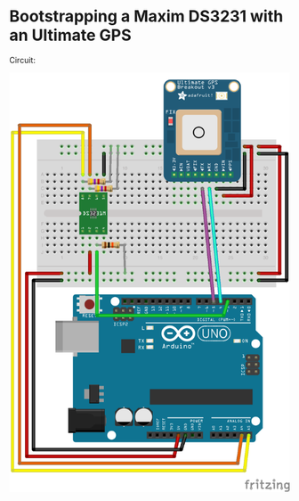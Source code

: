 Bootstrapping a Maxim DS3231 with an Ultimate GPS
=================================================

Circuit:

![Circuit](https://github.com/bodgit/ds3231-from-gps/raw/master/DS3231_from_GPS.png "Circuit")
